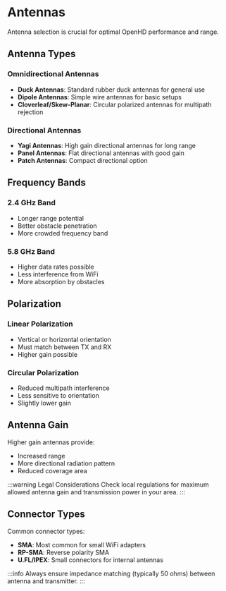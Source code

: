 # Antennas

Antenna selection is crucial for optimal OpenHD performance and range.

## Antenna Types

### Omnidirectional Antennas
- **Duck Antennas**: Standard rubber duck antennas for general use
- **Dipole Antennas**: Simple wire antennas for basic setups
- **Cloverleaf/Skew-Planar**: Circular polarized antennas for multipath rejection

### Directional Antennas
- **Yagi Antennas**: High gain directional antennas for long range
- **Panel Antennas**: Flat directional antennas with good gain
- **Patch Antennas**: Compact directional option

## Frequency Bands

### 2.4 GHz Band
- Longer range potential
- Better obstacle penetration
- More crowded frequency band

### 5.8 GHz Band  
- Higher data rates possible
- Less interference from WiFi
- More absorption by obstacles

## Polarization

### Linear Polarization
- Vertical or horizontal orientation
- Must match between TX and RX
- Higher gain possible

### Circular Polarization
- Reduced multipath interference
- Less sensitive to orientation
- Slightly lower gain

## Antenna Gain

Higher gain antennas provide:
- Increased range
- More directional radiation pattern
- Reduced coverage area

:::warning Legal Considerations
Check local regulations for maximum allowed antenna gain and transmission power in your area.
:::

## Connector Types

Common connector types:
- **SMA**: Most common for small WiFi adapters
- **RP-SMA**: Reverse polarity SMA
- **U.FL/IPEX**: Small connectors for internal antennas

:::info
Always ensure impedance matching (typically 50 ohms) between antenna and transmitter.
:::
